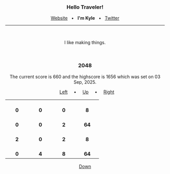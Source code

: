 <h3 align="center">Hello Traveler!</h3>

<p align="center">
  <a href="https://kyledenief.me">Website</a>
  &nbsp;&nbsp;•&nbsp;&nbsp;
  <b>I'm Kyle</b>
  &nbsp;&nbsp;•&nbsp;&nbsp;
  <a href="https://x.com/ky421_">Twitter</a>
</p>

<hr>
</br>

<p align="center">I like making things.</p>

</br>

<h3 align="center">2048</h3>
<p align="center">
  The current score is 660 and the highscore is 1656 which was set on 03 Sep, 2025.
</p>

<p align="center">
  &nbsp;&nbsp;
  <a href="https://readme.kyledenief.me/click/3">Left</a>
  &nbsp;&nbsp;&nbsp;&nbsp;•&nbsp;&nbsp;&nbsp;&nbsp;
  <a href="https://readme.kyledenief.me/click/1">Up</a>
  &nbsp;&nbsp;&nbsp;&nbsp;•&nbsp;&nbsp;&nbsp;&nbsp;
  <a href="https://readme.kyledenief.me/click/4">Right</a>
</p>

<table align="center">

<tr>

<td align="center">
  </br>
  <strong>0</strong>
  </br>
  <img width="58" height="0">
</td>

<td align="center">
  </br>
  <strong>0</strong>
  </br>
  <img width="58" height="0">
</td>

<td align="center">
  </br>
  <strong>0</strong>
  </br>
  <img width="58" height="0">
</td>

<td align="center">
  </br>
  <strong>8</strong>
  </br>
  <img width="58" height="0">
</td>

</tr>

<tr>

<td align="center">
  </br>
  <strong>0</strong>
  </br>
  <img width="58" height="0">
</td>

<td align="center">
  </br>
  <strong>0</strong>
  </br>
  <img width="58" height="0">
</td>

<td align="center">
  </br>
  <strong>2</strong>
  </br>
  <img width="58" height="0">
</td>

<td align="center">
  </br>
  <strong>64</strong>
  </br>
  <img width="58" height="0">
</td>

</tr>

<tr>

<td align="center">
  </br>
  <strong>2</strong>
  </br>
  <img width="58" height="0">
</td>

<td align="center">
  </br>
  <strong>0</strong>
  </br>
  <img width="58" height="0">
</td>

<td align="center">
  </br>
  <strong>2</strong>
  </br>
  <img width="58" height="0">
</td>

<td align="center">
  </br>
  <strong>8</strong>
  </br>
  <img width="58" height="0">
</td>

</tr>

<tr>

<td align="center">
  </br>
  <strong>0</strong>
  </br>
  <img width="58" height="0">
</td>

<td align="center">
  </br>
  <strong>4</strong>
  </br>
  <img width="58" height="0">
</td>

<td align="center">
  </br>
  <strong>8</strong>
  </br>
  <img width="58" height="0">
</td>

<td align="center">
  </br>
  <strong>64</strong>
  </br>
  <img width="58" height="0">
</td>

</tr>

</table>

<p align="center"><a href="https://readme.kyledenief.me/click/2">Down</a></p>